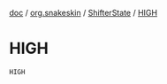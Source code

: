 [doc](../../index.md) / [org.snakeskin](../index.md) / [ShifterState](index.md) / [HIGH](./-h-i-g-h.md)

# HIGH

`HIGH`